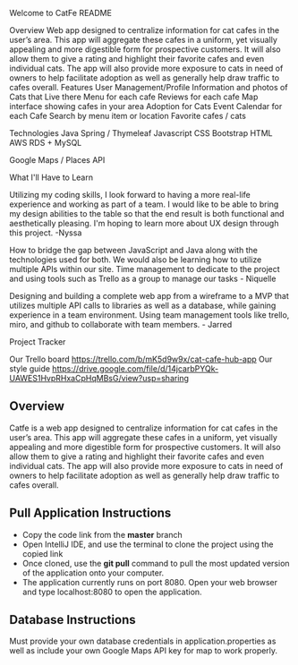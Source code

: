 Welcome to CatFe README

Overview
Web app designed to centralize information for cat cafes in the user’s area. This app will aggregate these cafes in a uniform, yet visually appealing and more digestible form for prospective customers. It will also allow them to give a rating and highlight their favorite cafes and even individual cats. The app will also provide more exposure to cats in need of owners to help facilitate adoption as well as generally help draw traffic to cafes overall.
Features
User Management/Profile
Information and photos of Cats that Live there
Menu for each cafe
Reviews for each cafe
Map interface showing cafes in your area
Adoption for Cats
Event Calendar for each Cafe
Search by menu item or location
Favorite cafes / cats

Technologies
Java
Spring / Thymeleaf
Javascript
CSS Bootstrap
HTML
AWS RDS + MySQL

Google Maps / Places API



What I'll Have to Learn

Utilizing my coding skills, I look forward to having a more real-life experience and working as part of a team. I would like to be able to bring my design abilities to the table so that the end result is both functional and aesthetically pleasing. I'm hoping to learn more about UX design through this project. -Nyssa

How to bridge the gap between JavaScript and Java along with the technologies used for both. We would also be learning how to utilize multiple APIs within our site.
Time management to dedicate to the project and using tools such as Trello as a group to manage our tasks - Niquelle

Designing and building a complete web app from a wireframe to a MVP that utilizes multiple API calls to libraries as well as a database, while gaining experience in a team environment. Using team management tools like trello, miro, and github to collaborate with team members. - Jarred

Project Tracker

Our Trello board https://trello.com/b/mK5d9w9x/cat-cafe-hub-app
Our style guide https://drive.google.com/file/d/14jcarbPYQk-UAWES1HvpRHxaCpHqMBsG/view?usp=sharing

## Overview
Catfe is a web app designed to centralize information for cat cafes in the user’s area. This app will aggregate these cafes in a uniform, yet visually appealing and more digestible form for prospective customers. It will also allow them to give a rating and highlight their favorite cafes and even individual cats. The app will also provide more exposure to cats in need of owners to help facilitate adoption as well as generally help draw traffic to cafes overall.

## Pull Application Instructions
- Copy the code link from the **master** branch
- Open IntelliJ IDE, and use the terminal to clone the project using the copied link
- Once cloned, use the **git pull** command to pull the most updated version of the application onto your computer.
- The application currently runs on port 8080. Open your web browser and type localhost:8080 to open the application.

## Database Instructions
Must provide your own database credentials in application.properties as well as include your own Google Maps API key for map to work properly.

